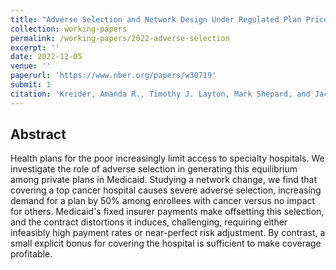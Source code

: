 ```yaml
---
title: "Adverse Selection and Network Design Under Regulated Plan Prices: Evidence From Medicaid"
collection: working-papers
permalink: /working-papers/2022-adverse-selection
excerpt: ''
date: 2022-12-05
venue: ''
paperurl: 'https://www.nber.org/papers/w30719'
submit: 1
citation: 'Kreider, Amanda R., Timothy J. Layton, Mark Shepard, and Jacob Wallace. 2022. &quot;Adverse Selection and Network Design Under Regulated Plan Prices: Evidence from Medicaid.&quot; NBER Working Paper No. 30719. [https://www.nber.org/papers/w30719](https://www.nber.org/papers/w30719){:target="\_blank"}.'
---
```

## Abstract
Health plans for the poor increasingly limit access to specialty hospitals. We investigate the role of adverse selection in generating this equilibrium among private plans in Medicaid. Studying a network change, we find that covering a top cancer hospital causes severe adverse selection, increasing demand for a plan by 50% among enrollees with cancer versus no impact for others. Medicaid's fixed insurer payments make offsetting this selection, and the contract distortions it induces, challenging, requiring either infeasibly high payment rates or near-perfect risk adjustment. By contrast, a small explicit bonus for covering the hospital is sufficient to make coverage profitable.

